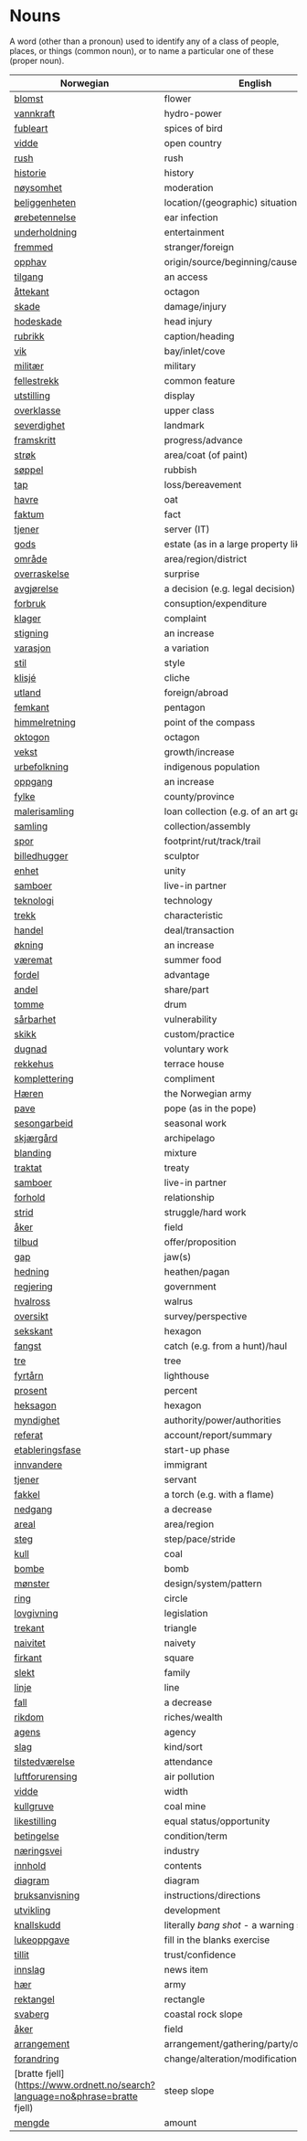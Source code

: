 # Nouns

A word (other than a pronoun) used to identify any of a class of people, places, or things (common noun), or to name a particular one of these (proper noun).

| Norwegian | English | Gender |
| --- | --- | --- |
| [blomst](https://www.ordnett.no/search?language=no&phrase=blomst) | flower | m |
| [vannkraft](https://www.ordnett.no/search?language=no&phrase=vannkraft) | hydro-power | m |
| [fubleart](https://www.ordnett.no/search?language=no&phrase=fubleart) | spices of bird | m/f |
| [vidde](https://www.ordnett.no/search?language=no&phrase=vidde) | open country | m |
| [rush](https://www.ordnett.no/search?language=no&phrase=rush) | rush | i |
| [historie](https://www.ordnett.no/search?language=no&phrase=historie) | history | m/f |
| [nøysomhet](https://www.ordnett.no/search?language=no&phrase=nøysomhet) | moderation | m |
| [beliggenheten](https://www.ordnett.no/search?language=no&phrase=beliggenheten) | location/(geographic) situation | m/f |
| [ørebetennelse](https://www.ordnett.no/search?language=no&phrase=ørebetennelse) | ear infection | m |
| [underholdning](https://www.ordnett.no/search?language=no&phrase=underholdning) | entertainment | m |
| [fremmed](https://www.ordnett.no/search?language=no&phrase=fremmed) | stranger/foreign | m |
| [opphav](https://www.ordnett.no/search?language=no&phrase=opphav) | origin/source/beginning/cause | i |
| [tilgang](https://www.ordnett.no/search?language=no&phrase=tilgang) | an access | i |
| [åttekant](https://www.ordnett.no/search?language=no&phrase=åttekant) | octagon | m |
| [skade](https://www.ordnett.no/search?language=no&phrase=skade) | damage/injury | m |
| [hodeskade](https://www.ordnett.no/search?language=no&phrase=hodeskade) | head injury | m |
| [rubrikk](https://www.ordnett.no/search?language=no&phrase=rubrikk) | caption/heading | m |
| [vik](https://www.ordnett.no/search?language=no&phrase=vik) | bay/inlet/cove | m |
| [militær](https://www.ordnett.no/search?language=no&phrase=militær) | military | m |
| [fellestrekk](https://www.ordnett.no/search?language=no&phrase=fellestrekk) | common feature | i |
| [utstilling](https://www.ordnett.no/search?language=no&phrase=utstilling) | display | m |
| [overklasse](https://www.ordnett.no/search?language=no&phrase=overklasse) | upper class | m |
| [severdighet](https://www.ordnett.no/search?language=no&phrase=severdighet) | landmark | m |
| [framskritt](https://www.ordnett.no/search?language=no&phrase=framskritt) | progress/advance | i |
| [strøk](https://www.ordnett.no/search?language=no&phrase=strøk) | area/coat (of paint) | i |
| [søppel](https://www.ordnett.no/search?language=no&phrase=søppel) | rubbish | i |
| [tap](https://www.ordnett.no/search?language=no&phrase=tap) | loss/bereavement | i |
| [havre](https://www.ordnett.no/search?language=no&phrase=havre) | oat | m |
| [faktum](https://www.ordnett.no/search?language=no&phrase=faktum) | fact | i |
| [tjener](https://www.ordnett.no/search?language=no&phrase=tjener) | server (IT) | m |
| [gods](https://www.ordnett.no/search?language=no&phrase=gods) | estate (as in a large property like a farm) | m/i |
| [område](https://www.ordnett.no/search?language=no&phrase=område) | area/region/district | i |
| [overraskelse](https://www.ordnett.no/search?language=no&phrase=overraskelse) | surprise | m |
| [avgjørelse](https://www.ordnett.no/search?language=no&phrase=avgjørelse) | a decision (e.g. legal decision) | m |
| [forbruk](https://www.ordnett.no/search?language=no&phrase=forbruk) | consuption/expenditure | i |
| [klager](https://www.ordnett.no/search?language=no&phrase=klager) | complaint | m |
| [stigning](https://www.ordnett.no/search?language=no&phrase=stigning) | an increase | m |
| [varasjon](https://www.ordnett.no/search?language=no&phrase=varasjon) | a variation | m |
| [stil](https://www.ordnett.no/search?language=no&phrase=stil) | style | m |
| [klisjé](https://www.ordnett.no/search?language=no&phrase=klisjé) | cliche | m |
| [utland](https://www.ordnett.no/search?language=no&phrase=utland) | foreign/abroad | m |
| [femkant](https://www.ordnett.no/search?language=no&phrase=femkant) | pentagon | m |
| [himmelretning](https://www.ordnett.no/search?language=no&phrase=himmelretning) | point of the compass | m |
| [oktogon](https://www.ordnett.no/search?language=no&phrase=oktogon) | octagon | m |
| [vekst](https://www.ordnett.no/search?language=no&phrase=vekst) | growth/increase | m |
| [urbefolkning](https://www.ordnett.no/search?language=no&phrase=urbefolkning) | indigenous population | m |
| [oppgang](https://www.ordnett.no/search?language=no&phrase=oppgang) | an increase | m |
| [fylke](https://www.ordnett.no/search?language=no&phrase=fylke) | county/province | i |
| [malerisamling](https://www.ordnett.no/search?language=no&phrase=malerisamling) | loan collection (e.g. of an art gallery) | m |
| [samling](https://www.ordnett.no/search?language=no&phrase=samling) | collection/assembly | m |
| [spor](https://www.ordnett.no/search?language=no&phrase=spor) | footprint/rut/track/trail | i |
| [billedhugger](https://www.ordnett.no/search?language=no&phrase=billedhugger) | sculptor | m |
| [enhet](https://www.ordnett.no/search?language=no&phrase=enhet) | unity | m |
| [samboer](https://www.ordnett.no/search?language=no&phrase=samboer) | live-in partner | m |
| [teknologi](https://www.ordnett.no/search?language=no&phrase=teknologi) | technology | m |
| [trekk](https://www.ordnett.no/search?language=no&phrase=trekk) | characteristic | i |
| [handel](https://www.ordnett.no/search?language=no&phrase=handel) | deal/transaction | m |
| [økning](https://www.ordnett.no/search?language=no&phrase=økning) | an increase | m |
| [væremat](https://www.ordnett.no/search?language=no&phrase=væremat) | summer food | m |
| [fordel](https://www.ordnett.no/search?language=no&phrase=fordel) | advantage | m |
| [andel](https://www.ordnett.no/search?language=no&phrase=andel) | share/part | m |
| [tomme](https://www.ordnett.no/search?language=no&phrase=tomme) | drum | m |
| [sårbarhet](https://www.ordnett.no/search?language=no&phrase=sårbarhet) | vulnerability | m |
| [skikk](https://www.ordnett.no/search?language=no&phrase=skikk) | custom/practice | m |
| [dugnad](https://www.ordnett.no/search?language=no&phrase=dugnad) | voluntary work | m |
| [rekkehus](https://www.ordnett.no/search?language=no&phrase=rekkehus) | terrace house | i |
| [komplettering](https://www.ordnett.no/search?language=no&phrase=komplettering) | compliment | m |
| [Hæren](https://www.ordnett.no/search?language=no&phrase=Hæren) | the Norwegian army | m |
| [pave](https://www.ordnett.no/search?language=no&phrase=pave) | pope (as in the pope) | m |
| [sesongarbeid](https://www.ordnett.no/search?language=no&phrase=sesongarbeid) | seasonal work | i |
| [skjærgård](https://www.ordnett.no/search?language=no&phrase=skjærgård) | archipelago | m |
| [blanding](https://www.ordnett.no/search?language=no&phrase=blanding) | mixture | m |
| [traktat](https://www.ordnett.no/search?language=no&phrase=traktat) | treaty | m |
| [samboer](https://www.ordnett.no/search?language=no&phrase=samboer) | live-in partner | m |
| [forhold](https://www.ordnett.no/search?language=no&phrase=forhold) | relationship | i |
| [strid](https://www.ordnett.no/search?language=no&phrase=strid) | struggle/hard work | m |
| [åker](https://www.ordnett.no/search?language=no&phrase=åker) | field | m |
| [tilbud](https://www.ordnett.no/search?language=no&phrase=tilbud) | offer/proposition | i |
| [gap](https://www.ordnett.no/search?language=no&phrase=gap) | jaw(s) | m |
| [hedning](https://www.ordnett.no/search?language=no&phrase=hedning) | heathen/pagan | m |
| [regjering](https://www.ordnett.no/search?language=no&phrase=regjering) | government | m |
| [hvalross](https://www.ordnett.no/search?language=no&phrase=hvalross) | walrus | m |
| [oversikt](https://www.ordnett.no/search?language=no&phrase=oversikt) | survey/perspective | m |
| [sekskant](https://www.ordnett.no/search?language=no&phrase=sekskant) | hexagon | m |
| [fangst](https://www.ordnett.no/search?language=no&phrase=fangst) | catch (e.g. from a hunt)/haul | m |
| [tre](https://www.ordnett.no/search?language=no&phrase=tre) | tree | i |
| [fyrtårn](https://www.ordnett.no/search?language=no&phrase=fyrtårn) | lighthouse | i |
| [prosent](https://www.ordnett.no/search?language=no&phrase=prosent) | percent | m |
| [heksagon](https://www.ordnett.no/search?language=no&phrase=heksagon) | hexagon | m |
| [myndighet](https://www.ordnett.no/search?language=no&phrase=myndighet) | authority/power/authorities | m |
| [referat](https://www.ordnett.no/search?language=no&phrase=referat) | account/report/summary | i |
| [etableringsfase](https://www.ordnett.no/search?language=no&phrase=etableringsfase) | start-up phase | m |
| [innvandere](https://www.ordnett.no/search?language=no&phrase=innvandere) | immigrant | m |
| [tjener](https://www.ordnett.no/search?language=no&phrase=tjener) | servant | m |
| [fakkel](https://www.ordnett.no/search?language=no&phrase=fakkel) | a torch (e.g. with a flame) | m |
| [nedgang](https://www.ordnett.no/search?language=no&phrase=nedgang) | a decrease | m |
| [areal](https://www.ordnett.no/search?language=no&phrase=areal) | area/region | i |
| [steg](https://www.ordnett.no/search?language=no&phrase=steg) | step/pace/stride | i |
| [kull](https://www.ordnett.no/search?language=no&phrase=kull) | coal | i |
| [bombe](https://www.ordnett.no/search?language=no&phrase=bombe) | bomb | m |
| [mønster](https://www.ordnett.no/search?language=no&phrase=mønster) | design/system/pattern | i |
| [ring](https://www.ordnett.no/search?language=no&phrase=ring) | circle | m |
| [lovgivning](https://www.ordnett.no/search?language=no&phrase=lovgivning) | legislation | m |
| [trekant](https://www.ordnett.no/search?language=no&phrase=trekant) | triangle | m |
| [naivitet](https://www.ordnett.no/search?language=no&phrase=naivitet) | naivety | m |
| [firkant](https://www.ordnett.no/search?language=no&phrase=firkant) | square | m |
| [slekt](https://www.ordnett.no/search?language=no&phrase=slekt) | family | m |
| [linje](https://www.ordnett.no/search?language=no&phrase=linje) | line | m |
| [fall](https://www.ordnett.no/search?language=no&phrase=fall) | a decrease | i |
| [rikdom](https://www.ordnett.no/search?language=no&phrase=rikdom) | riches/wealth | m |
| [agens](https://www.ordnett.no/search?language=no&phrase=agens) | agency | m |
| [slag](https://www.ordnett.no/search?language=no&phrase=slag) | kind/sort | i |
| [tilstedværelse](https://www.ordnett.no/search?language=no&phrase=tilstedværelse) | attendance | i |
| [luftforurensing](https://www.ordnett.no/search?language=no&phrase=luftforurensing) | air pollution | m |
| [vidde](https://www.ordnett.no/search?language=no&phrase=vidde) | width | m/f |
| [kullgruve](https://www.ordnett.no/search?language=no&phrase=kullgruve) | coal mine | m |
| [likestilling](https://www.ordnett.no/search?language=no&phrase=likestilling) | equal status/opportunity | m |
| [betingelse](https://www.ordnett.no/search?language=no&phrase=betingelse) | condition/term | m |
| [næringsvei](https://www.ordnett.no/search?language=no&phrase=næringsvei) | industry | m |
| [innhold](https://www.ordnett.no/search?language=no&phrase=innhold) | contents | i |
| [diagram](https://www.ordnett.no/search?language=no&phrase=diagram) | diagram | i |
| [bruksanvisning](https://www.ordnett.no/search?language=no&phrase=bruksanvisning) | instructions/directions | m |
| [utvikling](https://www.ordnett.no/search?language=no&phrase=utvikling) | development | m |
| [knallskudd](https://www.ordnett.no/search?language=no&phrase=knallskudd) | literally _bang shot_ - a warning shot gun | i |
| [lukeoppgave](https://www.ordnett.no/search?language=no&phrase=lukeoppgave) | fill in the blanks exercise | m |
| [tillit](https://www.ordnett.no/search?language=no&phrase=tillit) | trust/confidence | m |
| [innslag](https://www.ordnett.no/search?language=no&phrase=innslag) | news item | i |
| [hær](https://www.ordnett.no/search?language=no&phrase=hær) | army | m |
| [rektangel](https://www.ordnett.no/search?language=no&phrase=rektangel) | rectangle | i |
| [svaberg](https://www.ordnett.no/search?language=no&phrase=svaberg) | coastal rock slope | i |
| [åker](https://www.ordnett.no/search?language=no&phrase=åker) | field | m |
| [arrangement](https://www.ordnett.no/search?language=no&phrase=arrangement) | arrangement/gathering/party/organisation | i |
| [forandring](https://www.ordnett.no/search?language=no&phrase=forandring) | change/alteration/modification | m |
| [bratte fjell](https://www.ordnett.no/search?language=no&phrase=bratte fjell) | steep slope | m |
| [mengde](https://www.ordnett.no/search?language=no&phrase=mengde) | amount | m |

